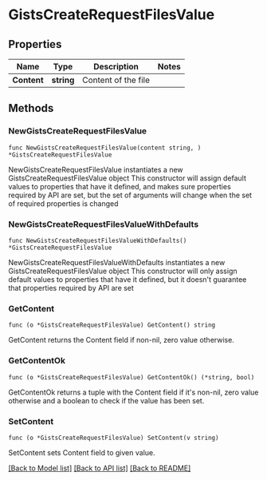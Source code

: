 # GistsCreateRequestFilesValue

## Properties

Name | Type | Description | Notes
------------ | ------------- | ------------- | -------------
**Content** | **string** | Content of the file | 

## Methods

### NewGistsCreateRequestFilesValue

`func NewGistsCreateRequestFilesValue(content string, ) *GistsCreateRequestFilesValue`

NewGistsCreateRequestFilesValue instantiates a new GistsCreateRequestFilesValue object
This constructor will assign default values to properties that have it defined,
and makes sure properties required by API are set, but the set of arguments
will change when the set of required properties is changed

### NewGistsCreateRequestFilesValueWithDefaults

`func NewGistsCreateRequestFilesValueWithDefaults() *GistsCreateRequestFilesValue`

NewGistsCreateRequestFilesValueWithDefaults instantiates a new GistsCreateRequestFilesValue object
This constructor will only assign default values to properties that have it defined,
but it doesn't guarantee that properties required by API are set

### GetContent

`func (o *GistsCreateRequestFilesValue) GetContent() string`

GetContent returns the Content field if non-nil, zero value otherwise.

### GetContentOk

`func (o *GistsCreateRequestFilesValue) GetContentOk() (*string, bool)`

GetContentOk returns a tuple with the Content field if it's non-nil, zero value otherwise
and a boolean to check if the value has been set.

### SetContent

`func (o *GistsCreateRequestFilesValue) SetContent(v string)`

SetContent sets Content field to given value.



[[Back to Model list]](../README.md#documentation-for-models) [[Back to API list]](../README.md#documentation-for-api-endpoints) [[Back to README]](../README.md)


